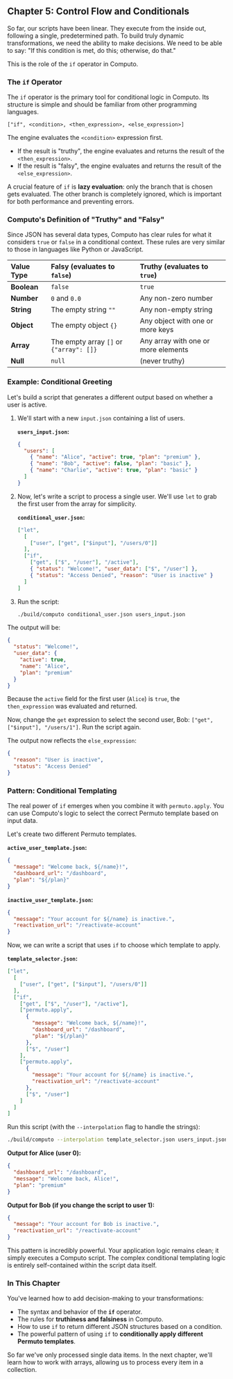 ## **Chapter 5: Control Flow and Conditionals**

So far, our scripts have been linear. They execute from the inside out, following a single, predetermined path. To build truly dynamic transformations, we need the ability to make decisions. We need to be able to say: "If this condition is met, do this; otherwise, do that."

This is the role of the `if` operator in Computo.

### The `if` Operator

The `if` operator is the primary tool for conditional logic in Computo. Its structure is simple and should be familiar from other programming languages.

`["if", <condition>, <then_expression>, <else_expression>]`

The engine evaluates the `<condition>` expression first.
*   If the result is "truthy", the engine evaluates and returns the result of the `<then_expression>`.
*   If the result is "falsy", the engine evaluates and returns the result of the `<else_expression>`.

A crucial feature of `if` is **lazy evaluation**: only the branch that is chosen gets evaluated. The other branch is completely ignored, which is important for both performance and preventing errors.

### Computo's Definition of "Truthy" and "Falsy"

Since JSON has several data types, Computo has clear rules for what it considers `true` or `false` in a conditional context. These rules are very similar to those in languages like Python or JavaScript.

| Value Type | Falsy (evaluates to `false`) | Truthy (evaluates to `true`) |
| :--- | :--- | :--- |
| **Boolean** | `false` | `true` |
| **Number** | `0` and `0.0` | Any non-zero number |
| **String** | The empty string `""` | Any non-empty string |
| **Object** | The empty object `{}` | Any object with one or more keys |
| **Array** | The empty array `[]` or `{"array": []}` | Any array with one or more elements |
| **Null** | `null` | (never truthy) |

### Example: Conditional Greeting

Let's build a script that generates a different output based on whether a user is active.

1.  We'll start with a new `input.json` containing a list of users.

    **`users_input.json`:**
    ```json
    {
      "users": [
        { "name": "Alice", "active": true, "plan": "premium" },
        { "name": "Bob", "active": false, "plan": "basic" },
        { "name": "Charlie", "active": true, "plan": "basic" }
      ]
    }
    ```

2.  Now, let's write a script to process a single user. We'll use `let` to grab the first user from the array for simplicity.

    **`conditional_user.json`:**
    ```json
    ["let",
      [
        ["user", ["get", ["$input"], "/users/0"]]
      ],
      ["if",
        ["get", ["$", "/user"], "/active"],
        { "status": "Welcome!", "user_data": ["$", "/user"] },
        { "status": "Access Denied", "reason": "User is inactive" }
      ]
    ]
    ```

3.  Run the script:

    ```bash
    ./build/computo conditional_user.json users_input.json
    ```

The output will be:
```json
{
  "status": "Welcome!",
  "user_data": {
    "active": true,
    "name": "Alice",
    "plan": "premium"
  }
}
```
Because the `active` field for the first user (`Alice`) is `true`, the `then_expression` was evaluated and returned.

Now, change the `get` expression to select the second user, Bob: `["get", ["$input"], "/users/1"]`. Run the script again.

The output now reflects the `else_expression`:
```json
{
  "reason": "User is inactive",
  "status": "Access Denied"
}
```

### Pattern: Conditional Templating

The real power of `if` emerges when you combine it with `permuto.apply`. You can use Computo's logic to select the correct Permuto template based on input data.

Let's create two different Permuto templates.

**`active_user_template.json`:**
```json
{
  "message": "Welcome back, ${/name}!",
  "dashboard_url": "/dashboard",
  "plan": "${/plan}"
}
```

**`inactive_user_template.json`:**
```json
{
  "message": "Your account for ${/name} is inactive.",
  "reactivation_url": "/reactivate-account"
}
```

Now, we can write a script that uses `if` to choose which template to apply.

**`template_selector.json`:**
```json
["let",
  [
    ["user", ["get", ["$input"], "/users/0"]]
  ],
  ["if",
    ["get", ["$", "/user"], "/active"],
    ["permuto.apply",
      {
        "message": "Welcome back, ${/name}!",
        "dashboard_url": "/dashboard",
        "plan": "${/plan}"
      },
      ["$", "/user"]
    ],
    ["permuto.apply",
      {
        "message": "Your account for ${/name} is inactive.",
        "reactivation_url": "/reactivate-account"
      },
      ["$", "/user"]
    ]
  ]
]
```

Run this script (with the `--interpolation` flag to handle the strings):

```bash
./build/computo --interpolation template_selector.json users_input.json
```

**Output for Alice (user 0):**
```json
{
  "dashboard_url": "/dashboard",
  "message": "Welcome back, Alice!",
  "plan": "premium"
}
```

**Output for Bob (if you change the script to user 1):**
```json
{
  "message": "Your account for Bob is inactive.",
  "reactivation_url": "/reactivate-account"
}
```

This pattern is incredibly powerful. Your application logic remains clean; it simply executes a Computo script. The complex conditional templating logic is entirely self-contained within the script data itself.

### In This Chapter

You've learned how to add decision-making to your transformations:
*   The syntax and behavior of the **`if`** operator.
*   The rules for **truthiness and falsiness** in Computo.
*   How to use `if` to return different JSON structures based on a condition.
*   The powerful pattern of using `if` to **conditionally apply different Permuto templates**.

So far we've only processed single data items. In the next chapter, we'll learn how to work with arrays, allowing us to process every item in a collection.
